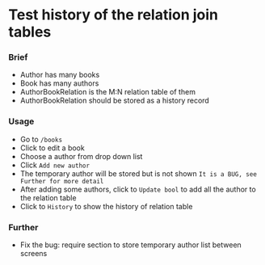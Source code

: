 # Test history of the relation join tables

### Brief
- Author has many books
- Book has many authors
- AuthorBookRelation is the M:N relation table of them
- AuthorBookRelation should be stored as a history record

### Usage
- Go to `/books`
- Click to edit a book
- Choose a author from drop down list
- Click `Add new author`
- The temporary author will be stored but is not shown `It is a BUG, see Further for more detail`
- After adding some authors, click to `Update bool` to add all the author to the relation table
- Click to `History` to show the history of relation table

### Further
- Fix the bug: require section to store temporary author list between screens

